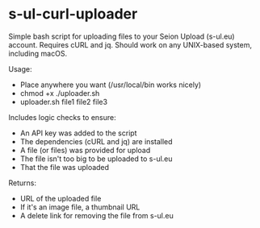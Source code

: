 # s-ul-curl-uploader

Simple bash script for uploading files to your Seion Upload (s-ul.eu) account. Requires cURL and jq. Should work on any UNIX-based system, including macOS.

Usage:
- Place anywhere you want (/usr/local/bin works nicely)
- chmod +x ./uploader.sh
- uploader.sh file1 file2 file3

Includes logic checks to ensure:
- An API key was added to the script
- The dependencies (cURL and jq) are installed
- A file (or files) was provided for upload
- The file isn't too big to be uploaded to s-ul.eu
- That the file was uploaded

Returns:
- URL of the uploaded file
- If it's an image file, a thumbnail URL
- A delete link for removing the file from s-ul.eu

